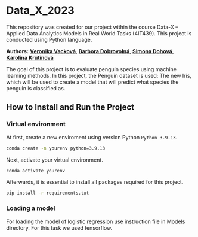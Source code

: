 # Data_X_2023

This repository was created for our project within the course Data-X – Applied Data Analytics Models in Real World Tasks (4IT439). This project is conducted using Python language. 

**Authors:** [**Veronika Vacková**](https://www.linkedin.com/in/veronika-vera-vackova/), [**Barbora Dobrovolná**](https://www.linkedin.com/in/dobrovolnab/), [**Simona Dohová**](https://www.linkedin.com/in/simona-dohov%C3%A1-182427153/), [**Karolína Krutinová**](https://www.linkedin.com/in/karol%C3%ADna-krutinov%C3%A1/)

The goal of this project is to evaluate penguin species using machine learning methods.
In this project, the Penguin dataset is used: The new Iris, which will be used to create a model that will predict what species the penguin is classified as. 

## How to Install and Run the Project
### Virtual environment
At first, create a new enviroment using version Python  `Python 3.9.13`.

```bash
conda create -n yourenv python=3.9.13
```
Next, activate your virtual environment.

```bash
conda activate yourenv
```
Afterwards, it is essential to install all packages required for this project.

```bash
pip install -r requirements.txt
```
### Loading a model
For loading the model of logistic regression use instruction file in Models directory. For this task we used tensorflow.
